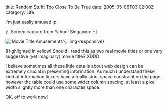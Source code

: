 title: Random Stuff: Too Close To Be True
date: 2005-05-06T03:02:00Z
category: Life

I'm just easily amused :p.

[:: Screen capture from Yahoo! Singapore ::]

!['Movie Title Amusements'](http://img.photobucket.com/albums/v95/seh_hui/photo/Misc/thenextlevel.jpg){: .img-responsive}

(Highlighted in yellow) Should I read this as two real movie titles or one very suggestive (yet imaginary) movie title? XDDD

I believe sometimes all these little details about web design can be extremely crucial in presenting information. As much I understand these kind of information tickers have a really strict space constraint on the page, however the table could use some wider column spacing, at least a pixel width slightly more than one character space.

OK, off to work now!
